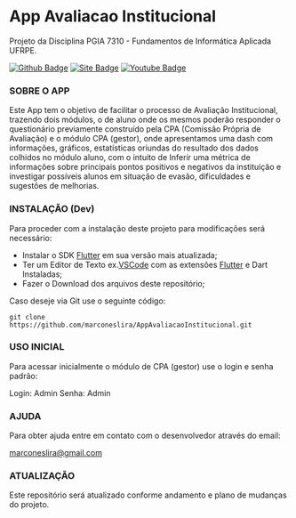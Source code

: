 # App Avaliacao Institucional
Projeto da Disciplina PGIA 7310 - Fundamentos de Informática Aplicada UFRPE.

[![Github Badge](https://img.shields.io/badge/-Github-000?style=flat-square&logo=Github&logoColor=white&link=https://github.com/marconeslira)](https://github.com/marconeslira)
[![Site Badge](https://img.shields.io/badge/-DLiraTI-ff0000?style=flat-square&labelColor=ff0000&logo=site&logoColor=white&link=http://dlirati.com.br)](http://dlirati.com.br)
[![Youtube Badge](https://img.shields.io/badge/-YouTube-ff0000?style=flat-square&labelColor=ff0000&logo=youtube&logoColor=white&link=https://www.youtube.com/marconeslira)](https://www.youtube.com/marconeslira)

### SOBRE O APP
   Este App tem o objetivo de facilitar o processo de Avaliação Institucional, trazendo dois módulos, o de aluno onde os mesmos poderão responder o questionário previamente construído pela CPA (Comissão Própria de Avaliação) e o módulo CPA (gestor), onde apresentamos uma dash com informações, gráficos, estatísticas oriundas do resultado dos dados colhidos no módulo aluno, com o intuito de Inferir uma métrica de informações sobre principais pontos positivos e negativos da instituição e investigar possíveis alunos em situação de evasão, dificuldades e sugestões de melhorias. 

### INSTALAÇÃO (Dev)
  Para proceder com a instalação deste projeto para modificações será necessário:

  * Instalar o SDK [Flutter](https:\\flutter.dev) em sua versão mais atualizada;
  * Ter um Editor de Texto ex.[VSCode](https://code.visualstudio.com/) com as extensões [Flutter](https:\\flutter.dev) e Dart Instaladas;
  * Fazer o Download dos arquivos deste repositório;

  Caso deseje via Git use o seguinte código:

  ```git clone https://github.com/marconeslira/AppAvaliacaoInstitucional.git```

### USO INICIAL

  Para acessar inicialmente o módulo de CPA (gestor) use o login e senha padrão:

  Login: Admin
  Senha: Admin

### AJUDA

  Para obter ajuda entre em contato com o desenvolvedor através do email: 

  marconeslira@gmail.com

### ATUALIZAÇÃO

  Este repositório será atualizado conforme andamento e plano de mudanças do projeto.